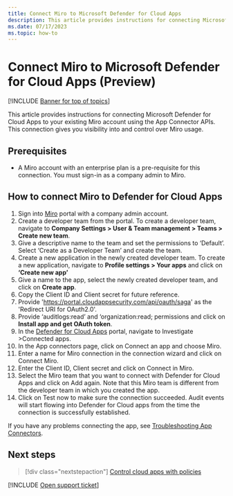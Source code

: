 ```yaml
---
title: Connect Miro to Microsoft Defender for Cloud Apps
description: This article provides instructions for connecting Microsoft Defender for Cloud Apps to your existing Miro app using the App Connector APIs. 
ms.date: 07/17/2023
ms.topic: how-to
---
```


# Connect Miro to Microsoft Defender for Cloud Apps (Preview)

[!INCLUDE [Banner for top of topics](includes/banner.md)]

This article provides instructions for connecting Microsoft Defender for Cloud Apps to your existing Miro account using the App Connector APIs. This connection gives you visibility into and control over Miro usage. 

## Prerequisites

- A Miro account with an enterprise plan is a pre-requisite for this connection. You must sign-in as a company admin to Miro. 

## How to connect Miro to Defender for Cloud Apps

1. Sign into [Miro](https://miro.com/app/dashboard/) portal with a company admin account.
2. Create a developer team from the portal. To create a developer team, navigate to **Company Settings > User & Team management > Teams > Create new team**.
3. Give a descriptive name to the team and set the permissions to ‘Default’. Select ‘Create as a Developer Team’ and create the team.
4. Create a new application in the newly created developer team. To create a new application, navigate to **Profile settings > Your apps** and click on **‘Create new app’**
5. Give a name to the app, select the newly created developer team, and click on **Create app**.
6. Copy the Client ID and Client secret for future reference. 
7. Provide 'https://portal.cloudappsecurity.com/api/oauth/saga' as the 'Redirect URI for OAuth2.0'.
8. Provide ‘auditlogs:read’ and ‘organization:read; permissions and click on **Install app and get OAuth token**.
9. In the [Defender for Cloud Apps](https://portal.cloudAppSecurity.com) portal, navigate to Investigate >Connected apps.
10. In the App connectors page, click on Connect an app and choose Miro. 
11. Enter a name for Miro connection in the connection wizard and click on Connect Miro.
12. Enter the Client ID, Client secret and click on Connect in Miro.
13. Select the Miro team that you want to connect with Defender for Cloud Apps and click on Add again. Note that this Miro team is different from the developer team in which you created the app.
14. Click on Test now to make sure the connection succeeded. Audit events will start flowing into Defender for Cloud apps from the time the connection is successfully established.

If you have any problems connecting the app, see [Troubleshooting App Connectors](/defender-cloud-apps/troubleshooting-api-connectors-using-error-messages).

## Next steps

> [!div class="nextstepaction"]
> [Control cloud apps with policies](control-cloud-apps-with-policies.md)


[!INCLUDE [Open support ticket](includes/support.md)]



